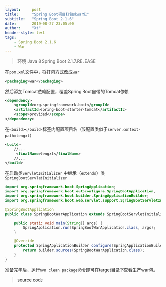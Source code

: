 ```yaml
---
layout:     post
title:      "Spring Boot项目打包成war包"
subtitle:   "Spring Boot 2.1.6"
date:       2019-08-27 23:05:00
author:     "Xt"
header-style: text
tags:
    - Spring Boot 2.1.6
    - War
---
```


> 环境    Java 8   Spring Boot  2.1.7.RELEASE

在`pom.xml`文件中，将打包方式改成`war`

```xml
<packaging>war</packaging>
```

然后添加Tomcat依赖配置，覆盖Spring Boot自带的Tomcat依赖

```xml
<dependency>
    <groupId>org.springframework.boot</groupId>
    <artifactId>spring-boot-starter-tomcat</artifactId>
    <scope>provided</scope>
</dependency>
```

在`<build></build>`标签内配置项目名（该配置类似于`server.context-path=tengxt`）

```xml
<build>
    //...
     <finalName>tengxt</finalName>
    //...
</build>
```

在启动类`ServletInitializer` 中继承（`extends`）类`SpringBootServletInitializer`

```java
import org.springframework.boot.SpringApplication;
import org.springframework.boot.autoconfigure.SpringBootApplication;
import org.springframework.boot.builder.SpringApplicationBuilder;
import org.springframework.boot.web.servlet.support.SpringBootServletInitializer;

@SpringBootApplication
public class SpringBootWarApplication extends SpringBootServletInitializer {

	public static void main(String[] args) {
		SpringApplication.run(SpringBootWarApplication.class, args);
	}

	@Override
	protected SpringApplicationBuilder configure(SpringApplicationBuilder builder) {
		return builder.sources(SpringBootWarApplication.class);
	}
}
```

准备完毕后，运行`mvn clean package`命令即可在target目录下查看生产war包。


> [source code](https://github.com/tengxt/springboot-learn/tree/master/spring-boot-war)









